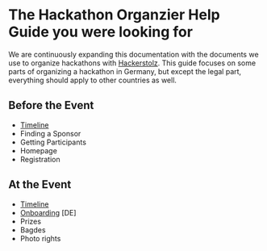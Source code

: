 # The Hackathon Organzier Help Guide you were looking for

We are continuously expanding this documentation with the documents we use to organize hackathons with [Hackerstolz](http://hackerstolz.de). This guide focuses on some parts of organizing a hackathon in Germany, but except the legal part, everything should apply to other countries as well. 

## Before the Event
* [Timeline](https://github.com/hackerstolz/hackathon-orga-kit/blob/master/before/timeline.md)
* Finding a Sponsor
* Getting Participants
* Homepage
* Registration

## At the Event
* [Timeline](https://github.com/hackerstolz/hackathon-orga-kit/blob/master/at/timeline.md)
* [Onboarding](https://github.com/hackerstolz/hackathon-orga-kit/blob/master/at/onboarding.md) [DE]
* Prizes
* Bagdes
* Photo rights
